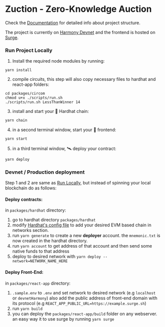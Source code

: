 # Zuction - Zero-Knowledge Auction

Check the [Documentation](DOC.md) for detailed info about project structure.

The project is currently on [Harmony Devnet](https://explorer.ps.hmny.io) and the frontend is hosted on [Surge](https://zuction-dev2.surge.sh).

### Run Project Locally
1. Install the required node modules by running:
```shell
yarn install
```
2. compile circuits, this step will also copy necessary files to hardhat and react-app folders:
```shell
cd packages/circom
chmod u+x ./scripts/run.sh
./scripts/run.sh LessThanWinner 14
```
3. install and start your 👷‍ Hardhat chain:

```bash 
yarn chain
```

4. in a second terminal window, start your 📱 frontend:

```bash
yarn start
```

5.  in a third terminal window, 🛰 deploy your contract:

```bash
yarn deploy
```

### Devnet / Production deployment
Step 1 and 2 are same as [Run Locally](#run-project-locally), but instead of spinning your local blockchain do as follows:
#### Deploy contracts: 
in `packages/hardhat` directory:
1. go to hardhat directory `packages/hardhat`
2. modify [Hardhat's config file](packages/hardhat/hardhat.config.js) to add your desired EVM based chain in networks section.
3. run `yarn generate` to create a new **deployer** account. the `mnemonic.txt` is now created in the hardhat directory.
4. run `yarn account` to get address of that account and then send some native funds to that address
5. deploy to desired network with `yarn deploy --network=NETWORK_NAME_HERE`

#### Deploy Front-End:
in `packages/react-app` directory:

1. `.sample.env` to `.env` and set network to desired network (e.g `localhost` or `devnetHarmony`) also add the public address of front-end domain with its protocol (e.g `REACT_APP_PUBLIC_URL=https://example.surge.sh`)
2. run `yarn build`
3. you can deploy the `packages/react-app/build` folder on any webserver. an easy way it to use surge by running `yarn surge`

